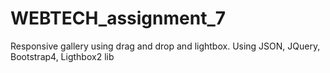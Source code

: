 # WEBTECH_assignment_7
Responsive gallery using drag and drop and lightbox. Using JSON, JQuery, Bootstrap4, Ligthbox2 lib
